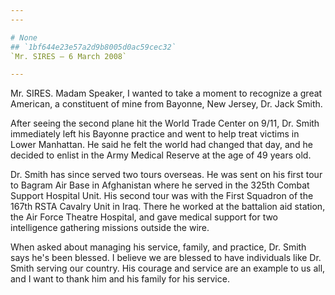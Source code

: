 ```yaml
---
---

# None
## `1bf644e23e57a2d9b8005d0ac59cec32`
`Mr. SIRES — 6 March 2008`

---
```



Mr. SIRES. Madam Speaker, I wanted to take a moment to recognize a 
great American, a constituent of mine from Bayonne, New Jersey, Dr. 
Jack Smith.

After seeing the second plane hit the World Trade Center on 9/11, Dr. 
Smith immediately left his Bayonne practice and went to help treat 
victims in Lower Manhattan. He said he felt the world had changed that 
day, and he decided to enlist in the Army Medical Reserve at the age of 
49 years old.

Dr. Smith has since served two tours overseas. He was sent on his 
first tour to Bagram Air Base in Afghanistan where he served in the 
325th Combat Support Hospital Unit. His second tour was with the First 
Squadron of the 167th RSTA Cavalry Unit in Iraq. There he worked at the 
battalion aid station, the Air Force Theatre Hospital, and gave medical 
support for two intelligence gathering missions outside the wire.

When asked about managing his service, family, and practice, Dr. 
Smith says he's been blessed. I believe we are blessed to have 
individuals like Dr. Smith serving our country. His courage and service 
are an example to us all, and I want to thank him and his family for 
his service.
